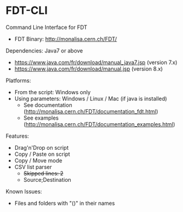 FDT-CLI
=======

Command Line Interface for FDT
  - FDT Binary: http://monalisa.cern.ch/FDT/

Dependencies: Java7 or above
  - https://www.java.com/fr/download/manual_java7.jsp (version 7.x)
  - https://www.java.com/fr/download/manual.jsp (version 8.x)

Platforms:
  - From the script: Windows only
  - Using parameters: Windows / Linux / Mac (if java is installed)
    - See documentation (http://monalisa.cern.ch/FDT/documentation_fdt.html)
    - See examples (http://monalisa.cern.ch/FDT/documentation_examples.html)

Features:
  - Drag'n'Drop on script
  - Copy / Paste on script
  - Copy / Move mode
  - CSV list parser
    - <s>Skipped lines: 2</s>
    - Source;Destination

Known Issues:
  - Files and folders with "()" in their names
